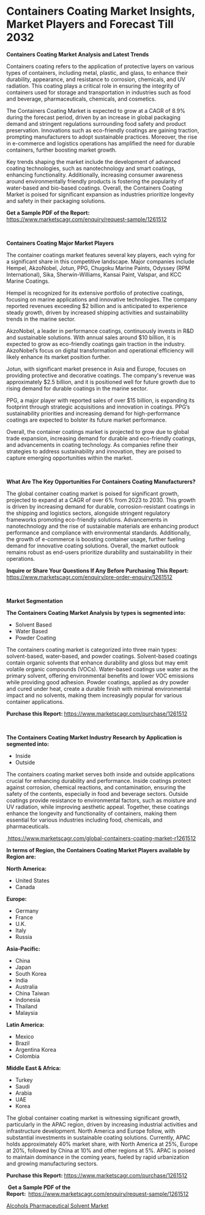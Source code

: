 <p><h1>Containers Coating Market Insights, Market Players and Forecast Till 2032</h1></p><p><strong>Containers Coating Market Analysis and Latest Trends</strong></p>
<p><p>Containers coating refers to the application of protective layers on various types of containers, including metal, plastic, and glass, to enhance their durability, appearance, and resistance to corrosion, chemicals, and UV radiation. This coating plays a critical role in ensuring the integrity of containers used for storage and transportation in industries such as food and beverage, pharmaceuticals, chemicals, and cosmetics.</p><p>The Containers Coating Market is expected to grow at a CAGR of 8.9% during the forecast period, driven by an increase in global packaging demand and stringent regulations surrounding food safety and product preservation. Innovations such as eco-friendly coatings are gaining traction, prompting manufacturers to adopt sustainable practices. Moreover, the rise in e-commerce and logistics operations has amplified the need for durable containers, further boosting market growth.</p><p>Key trends shaping the market include the development of advanced coating technologies, such as nanotechnology and smart coatings, enhancing functionality. Additionally, increasing consumer awareness around environmentally friendly products is fostering the popularity of water-based and bio-based coatings. Overall, the Containers Coating Market is poised for significant expansion as industries prioritize longevity and safety in their packaging solutions.</p></p>
<p><strong>Get a Sample PDF of the Report:&nbsp;</strong> <a href="https://www.marketscagr.com/enquiry/request-sample/1261512?utm_campaign=2008&utm_medium=2&utm_source=Github&utm_content=ia&utm_term=02022025&utm_id=containers-coating">https://www.marketscagr.com/enquiry/request-sample/1261512</a></p>
<p>&nbsp;</p>
<p><strong>Containers Coating Major Market Players</strong></p>
<p><p>The container coatings market features several key players, each vying for a significant share in this competitive landscape. Major companies include Hempel, AkzoNobel, Jotun, PPG, Chugoku Marine Paints, Odyssey (RPM International), Sika, Sherwin-Williams, Kansai Paint, Valspar, and KCC Marine Coatings.</p><p>Hempel is recognized for its extensive portfolio of protective coatings, focusing on marine applications and innovative technologies. The company reported revenues exceeding $2 billion and is anticipated to experience steady growth, driven by increased shipping activities and sustainability trends in the marine sector.</p><p>AkzoNobel, a leader in performance coatings, continuously invests in R&D and sustainable solutions. With annual sales around $10 billion, it is expected to grow as eco-friendly coatings gain traction in the industry. AkzoNobel’s focus on digital transformation and operational efficiency will likely enhance its market position further.</p><p>Jotun, with significant market presence in Asia and Europe, focuses on providing protective and decorative coatings. The company's revenue was approximately $2.5 billion, and it is positioned well for future growth due to rising demand for durable coatings in the marine sector.</p><p>PPG, a major player with reported sales of over $15 billion, is expanding its footprint through strategic acquisitions and innovation in coatings. PPG’s sustainability priorities and increasing demand for high-performance coatings are expected to bolster its future market performance.</p><p>Overall, the container coatings market is projected to grow due to global trade expansion, increasing demand for durable and eco-friendly coatings, and advancements in coating technology. As companies refine their strategies to address sustainability and innovation, they are poised to capture emerging opportunities within the market.</p></p>
<p>&nbsp;</p>
<p><strong>What Are The Key Opportunities For Containers Coating Manufacturers?</strong></p>
<p><p>The global container coating market is poised for significant growth, projected to expand at a CAGR of over 6% from 2023 to 2030. This growth is driven by increasing demand for durable, corrosion-resistant coatings in the shipping and logistics sectors, alongside stringent regulatory frameworks promoting eco-friendly solutions. Advancements in nanotechnology and the rise of sustainable materials are enhancing product performance and compliance with environmental standards. Additionally, the growth of e-commerce is boosting container usage, further fueling demand for innovative coating solutions. Overall, the market outlook remains robust as end-users prioritize durability and sustainability in their operations.</p></p>
<p><strong>Inquire or Share Your Questions If Any Before Purchasing This Report:</strong> <a href="https://www.marketscagr.com/enquiry/pre-order-enquiry/1261512?utm_campaign=2008&utm_medium=2&utm_source=Github&utm_content=ia&utm_term=02022025&utm_id=containers-coating">https://www.marketscagr.com/enquiry/pre-order-enquiry/1261512</a></p>
<p>&nbsp;</p>
<p><strong>Market Segmentation</strong></p>
<p><strong>The Containers Coating Market Analysis by types is segmented into:</strong></p>
<p><ul><li>Solvent Based</li><li>Water Based</li><li>Powder Coating</li></ul></p>
<p><p>The containers coating market is categorized into three main types: solvent-based, water-based, and powder coatings. Solvent-based coatings contain organic solvents that enhance durability and gloss but may emit volatile organic compounds (VOCs). Water-based coatings use water as the primary solvent, offering environmental benefits and lower VOC emissions while providing good adhesion. Powder coatings, applied as dry powder and cured under heat, create a durable finish with minimal environmental impact and no solvents, making them increasingly popular for various container applications.</p></p>
<p><strong>Purchase this Report:&nbsp;</strong><a href="https://www.marketscagr.com/purchase/1261512?utm_campaign=2008&utm_medium=2&utm_source=Github&utm_content=ia&utm_term=02022025&utm_id=containers-coating">https://www.marketscagr.com/purchase/1261512</a></p>
<p>&nbsp;</p>
<p><strong>The Containers Coating Market Industry Research by Application is segmented into:</strong></p>
<p><ul><li>Inside</li><li>Outside</li></ul></p>
<p><p>The containers coating market serves both inside and outside applications crucial for enhancing durability and performance. Inside coatings protect against corrosion, chemical reactions, and contamination, ensuring the safety of the contents, especially in food and beverage sectors. Outside coatings provide resistance to environmental factors, such as moisture and UV radiation, while improving aesthetic appeal. Together, these coatings enhance the longevity and functionality of containers, making them essential for various industries including food, chemicals, and pharmaceuticals.</p></p>
<p><a href="https://www.marketscagr.com/global-containers-coating-market-r1261512?utm_campaign=2008&utm_medium=2&utm_source=Github&utm_content=ia&utm_term=02022025&utm_id=containers-coating">&nbsp;https://www.marketscagr.com/global-containers-coating-market-r1261512</a></p>
<p><strong>In terms of Region, the Containers Coating Market Players available by Region are:</strong></p>
<p>
    <p> <strong> North America: </strong>
        <ul>
            <li>United States</li>
            <li>Canada</li>
        </ul>
        </p> 
    <p> <strong> Europe: </strong>
        <ul>
            <li>Germany</li>
            <li>France</li>
            <li>U.K.</li>
            <li>Italy</li>
            <li>Russia</li>
        </ul>
        </p> 
    <p> <strong> Asia-Pacific: </strong>
        <ul>
            <li>China</li>
            <li>Japan</li>
            <li>South Korea</li>
            <li>India</li>
            <li>Australia</li>
            <li>China Taiwan</li>
            <li>Indonesia</li>
            <li>Thailand</li>
            <li>Malaysia</li>
        </ul>
        </p> 
    <p> <strong> Latin America: </strong>
        <ul>
            <li>Mexico</li>
            <li>Brazil</li>
            <li>Argentina Korea</li>
            <li>Colombia</li>
        </ul>
        </p> 
    <p> <strong> Middle East & Africa: </strong>
        <ul>
            <li>Turkey</li>
            <li>Saudi</li>
            <li>Arabia</li>
            <li>UAE</li>
            <li>Korea</li>
        </ul>
    </p>
    </p>
<p><p>The global container coating market is witnessing significant growth, particularly in the APAC region, driven by increasing industrial activities and infrastructure development. North America and Europe follow, with substantial investments in sustainable coating solutions. Currently, APAC holds approximately 40% market share, with North America at 25%, Europe at 20%, followed by China at 10% and other regions at 5%. APAC is poised to maintain dominance in the coming years, fueled by rapid urbanization and growing manufacturing sectors.</p></p>
<p><strong>Purchase this Report: </strong><a href="https://www.marketscagr.com/purchase/1261512?utm_campaign=2008&utm_medium=2&utm_source=Github&utm_content=ia&utm_term=02022025&utm_id=containers-coating">https://www.marketscagr.com/purchase/1261512</a></p>
<p>&nbsp;<strong>Get a Sample PDF of the Report:&nbsp;&nbsp;</strong><a href="https://www.marketscagr.com/enquiry/request-sample/1261512?utm_campaign=2008&utm_medium=2&utm_source=Github&utm_content=ia&utm_term=02022025&utm_id=containers-coating">https://www.marketscagr.com/enquiry/request-sample/1261512</a></p>
<p><strong></strong></p>
<p><p><a href="https://github.com/wileonie19657/Market-Research-Report-List-1/blob/main/alcohols-pharmaceutical-solvent-market.md?utm_campaign=2008&utm_medium=2&utm_source=Github&utm_content=ia&utm_term=02022025&utm_id=containers-coating">Alcohols Pharmaceutical Solvent Market</a></p></p>